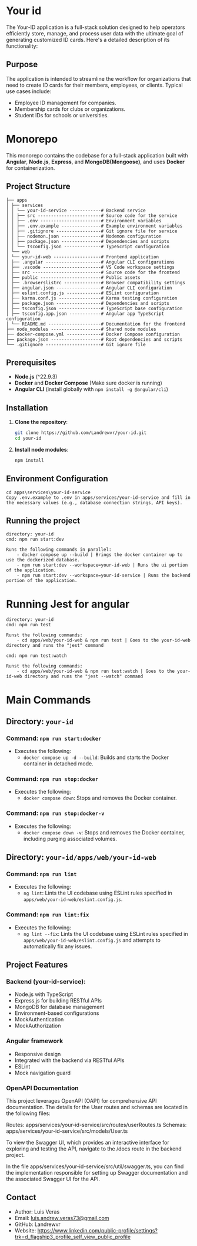 
# Your id

The Your-ID application is a full-stack solution designed to help operators efficiently store, manage, and process user data with the ultimate goal of generating customized ID cards. Here's a detailed description of its functionality:

## Purpose

The application is intended to streamline the workflow for organizations that need to create ID cards for their members, employees, or clients. Typical use cases include:

- Employee ID management for companies.
- Membership cards for clubs or organizations.
- Student IDs for schools or universities.

# Monorepo

This monorepo contains the codebase for a full-stack application built with **Angular**, **Node.js**, **Express**, and **MongoDB(Mongoose)**, and uses **Docker** for containerization.

## Project Structure
    ├── apps 
    │ ├── services 
    │ │ └── your-id-service ------------# Backend service 
    │ │ ├── src ------------------------# Source code for the service 
    │ │ ├── .env -----------------------# Environment variables 
    │ │ ├── .env.example ---------------# Example environment variables 
    │ │ ├── .gitignore -----------------# Git ignore file for service 
    │ │ ├── nodemon.json ---------------# Nodemon configuration 
    │ │ ├── package.json ---------------# Dependencies and scripts 
    │ │ └── tsconfig.json --------------# TypeScript configuration 
    │ └── web 
    │ └── your-id-web ------------------# Frontend application 
    │ ├── .angular ---------------------# Angular CLI configurations 
    │ ├── .vscode ----------------------# VS Code workspace settings 
    │ ├── src --------------------------# Source code for the frontend 
    │ ├── public -----------------------# Public assets 
    │ ├── .browserslistrc --------------# Browser compatibility settings 
    │ ├── angular.json -----------------# Angular CLI configuration 
    │ ├── eslint.config.js -------------# ESLint configuration 
    │ ├── karma.conf.js ----------------# Karma testing configuration 
    │ ├── package.json -----------------# Dependencies and scripts 
    │ ├── tsconfig.json ----------------# TypeScript base configuration 
    │ ├── tsconfig.app.json ------------# Angular app TypeScript configuration 
    │ └── README.md --------------------# Documentation for the frontend 
    ├── node_modules -------------------# Shared node modules 
    ├── docker-compose.yml -------------# Docker Compose configuration 
    ├── package.json -------------------# Root dependencies and scripts 
    └── .gitignore ---------------------# Git ignore file

## Prerequisites

- **Node.js** (^22.9.3)
- **Docker** and **Docker Compose** (Make sure docker is running)
- **Angular CLI** (install globally with `npm install -g @angular/cli`)

## Installation

1. **Clone the repository**:

   ```bash
   git clone https://github.com/Landrewvr/your-id.git
   cd your-id

2. **Install node modules**:

    ```bash
    npm install

## Environment Configuration
    
    cd apps\services\your-id-service
    Copy .env.example to .env in apps/services/your-id-service and fill in the necessary values (e.g., database connection strings, API keys).


## Running the project

    directory: your-id
    cmd: npm run start:dev

    Runs the following commands in parallel:
        - docker compose up --build | Brings the docker container up to use the dockerized database.
        - npm run start:dev --workspace=your-id-web | Runs the ui portion of the application.
        - npm run start:dev --workspace=your-id-service | Runs the backend portion of the application.

# Running Jest for angular

    directory: your-id
    cmd: npm run test

    Runst the following commands:
        - cd apps/web/your-id-web & npm run test | Goes to the your-id-web directory and runs the "jest" command

    cmd: npm run test:watch

    Runst the following commands:
        - cd apps/web/your-id-web & npm run test:watch | Goes to the your-id-web directory and runs the "jest --watch" command


# Main Commands

## Directory: `your-id`

### Command: `npm run start:docker`
- Executes the following:
  - `docker compose up -d --build`: Builds and starts the Docker container in detached mode.

### Command: `npm run stop:docker`
- Executes the following:
  - `docker compose down`: Stops and removes the Docker container.

### Command: `npm run stop:docker-v`
- Executes the following:
  - `docker compose down -v`: Stops and removes the Docker container, including purging associated volumes.

## Directory: `your-id/apps/web/your-id-web`

### Command: `npm run lint`
- Executes the following:
  - `ng lint`: Lints the UI codebase using ESLint rules specified in `apps/web/your-id-web/eslint.config.js`.

### Command: `npm run lint:fix`
- Executes the following:
  - `ng lint --fix`: Lints the UI codebase using ESLint rules specified in `apps/web/your-id-web/eslint.config.js` and attempts to automatically fix any issues.

    
## Project Features

### Backend (your-id-service):

- Node.js with TypeScript
- Express.js for building RESTful APIs
- MongoDB for database management
- Environment-based configurations
- MockAuthentication
- MockAuthorization

### Angular framework

- Responsive design
- Integrated with the backend via RESTful APIs
- ESLint
- Mock navigation guard

### OpenAPI Documentation

This project leverages OpenAPI (OAPI) for comprehensive API documentation. The details for the User routes and schemas are located in the following files:

Routes: apps/services/your-id-service/src/routes/userRoutes.ts
Schemas: apps/services/your-id-service/src/models/User.ts

To view the Swagger UI, which provides an interactive interface for exploring and testing the API, navigate to the /docs route in the backend project.

In the file apps/services/your-id-service/src/util/swagger.ts, you can find the implementation responsible for setting up Swagger documentation and the associated Swagger UI for the API.

## Contact

- Author: Luis Veras
- Email: luis.andrew.veras73@gmail.com
- GitHub: Landrewvr
- Website: https://www.linkedin.com/public-profile/settings?trk=d_flagship3_profile_self_view_public_profile
